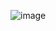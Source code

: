 ![image](https://github.com/dasilvagf/raster-engine/assets/32930048/417a7d12-983d-4bcf-bffd-5827d172d033 "An amazing tweet by @matiasgoldberg")
